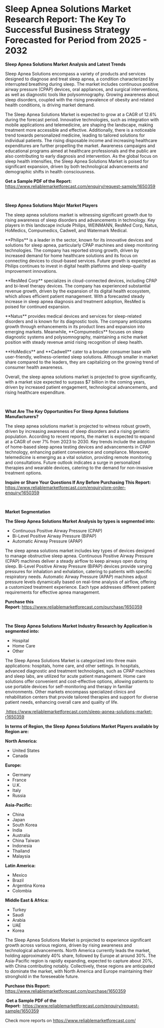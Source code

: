 <p><h1>Sleep Apnea Solutions Market Research Report: The Key To Successful Business Strategy Forecasted for Period from 2025 - 2032</h1></p><p><strong>Sleep Apnea Solutions Market Analysis and Latest Trends</strong></p>
<p><p>Sleep Apnea Solutions encompass a variety of products and services designed to diagnose and treat sleep apnea, a condition characterized by interrupted breathing during sleep. The market includes continuous positive airway pressure (CPAP) devices, oral appliances, and surgical interventions, as well as diagnostic tools like polysomnography. Growing awareness about sleep disorders, coupled with the rising prevalence of obesity and related health conditions, is driving market demand. </p><p>The Sleep Apnea Solutions Market is expected to grow at a CAGR of 12.6% during the forecast period. Innovative technologies, such as integration with mobile applications and telemedicine, are shaping the landscape, making treatment more accessible and effective. Additionally, there is a noticeable trend towards personalized medicine, leading to tailored solutions for individual patients. The rising disposable income and increasing healthcare expenditures are further propelling the market. Awareness campaigns and educational programs aimed at healthcare professionals and the public are also contributing to early diagnosis and intervention. As the global focus on sleep health intensifies, the Sleep Apnea Solutions Market is poised for significant expansion, driven by both technological advancements and demographic shifts in health consciousness.</p></p>
<p><strong>Get a Sample PDF of the Report:&nbsp;</strong> <a href="https://www.reliablemarketforecast.com/enquiry/request-sample/1650359?utm_campaign=2449&utm_medium=2&utm_source=Github&utm_content=ia&utm_term=03032025&utm_id=sleep-apnea-solutions">https://www.reliablemarketforecast.com/enquiry/request-sample/1650359</a></p>
<p>&nbsp;</p>
<p><strong>Sleep Apnea Solutions Major Market Players</strong></p>
<p><p>The sleep apnea solutions market is witnessing significant growth due to rising awareness of sleep disorders and advancements in technology. Key players in this landscape include Philips, WEINMANN, ResMed Corp, Natus, HoMedics, Compumedics, Cadwell, and Watermark Medical.</p><p>**Philips** is a leader in the sector, known for its innovative devices and solutions for sleep apnea, particularly CPAP machines and sleep monitoring technologies. The company has reported strong growth, driven by increased demand for home healthcare solutions and its focus on connecting devices to cloud-based services. Future growth is expected as Philips continues to invest in digital health platforms and sleep-quality improvement innovations.</p><p>**ResMed Corp** specializes in cloud-connected devices, including CPAP and bi-level therapy devices. The company has experienced substantial revenue growth, driven by the expansion of its digital health ecosystem, which allows efficient patient management. With a forecasted steady increase in sleep apnea diagnosis and treatment adoption, ResMed is poised for continued expansion.</p><p>**Natus** provides medical devices and services for sleep-related disorders and is known for its diagnostic tools. The company anticipates growth through enhancements in its product lines and expansion into emerging markets. Meanwhile, **Compumedics** focuses on sleep diagnostic systems and polysomnography, maintaining a niche market position with steady revenue amid rising recognition of sleep health.</p><p>**HoMedics** and **Cadwell** cater to a broader consumer base with user-friendly, wellness-oriented sleep solutions. Although smaller in market share compared to the leaders, they are capitalizing on the growing trend of consumer health awareness.</p><p>Overall, the sleep apnea solutions market is projected to grow significantly, with a market size expected to surpass $7 billion in the coming years, driven by increased patient engagement, technological advancements, and rising healthcare expenditure.</p></p>
<p>&nbsp;</p>
<p><strong>What Are The Key Opportunities For Sleep Apnea Solutions Manufacturers?</strong></p>
<p><p>The sleep apnea solutions market is projected to witness robust growth, driven by increasing awareness of sleep disorders and a rising geriatric population. According to recent reports, the market is expected to expand at a CAGR of over 7% from 2023 to 2030. Key trends include the adoption of home-based sleep apnea testing devices and advancements in CPAP technology, enhancing patient convenience and compliance. Moreover, telemedicine is emerging as a vital solution, providing remote monitoring and consultations. Future outlook indicates a surge in personalized therapies and wearable devices, catering to the demand for non-invasive treatment options.</p></p>
<p><strong>Inquire or Share Your Questions If Any Before Purchasing This Report:</strong> <a href="https://www.reliablemarketforecast.com/enquiry/pre-order-enquiry/1650359?utm_campaign=2449&utm_medium=2&utm_source=Github&utm_content=ia&utm_term=03032025&utm_id=sleep-apnea-solutions">https://www.reliablemarketforecast.com/enquiry/pre-order-enquiry/1650359</a></p>
<p>&nbsp;</p>
<p><strong>Market Segmentation</strong></p>
<p><strong>The Sleep Apnea Solutions Market Analysis by types is segmented into:</strong></p>
<p><ul><li>Continuous Positive Airway Pressure (CPAP)</li><li>Bi-Level Positive Airway Pressure (BiPAP)</li><li>Automatic Airway Pressure (APAP)</li></ul></p>
<p><p>The sleep apnea solutions market includes key types of devices designed to manage obstructive sleep apnea. Continuous Positive Airway Pressure (CPAP) machines deliver a steady airflow to keep airways open during sleep. Bi-Level Positive Airway Pressure (BiPAP) devices provide varying pressures for inhalation and exhalation, catering to patients with specific respiratory needs. Automatic Airway Pressure (APAP) machines adjust pressure levels dynamically based on real-time analysis of airflow, offering a customized treatment experience. Each type addresses different patient requirements for effective apnea management.</p></p>
<p><strong>Purchase this Report:&nbsp;</strong><a href="https://www.reliablemarketforecast.com/purchase/1650359?utm_campaign=2449&utm_medium=2&utm_source=Github&utm_content=ia&utm_term=03032025&utm_id=sleep-apnea-solutions">https://www.reliablemarketforecast.com/purchase/1650359</a></p>
<p>&nbsp;</p>
<p><strong>The Sleep Apnea Solutions Market Industry Research by Application is segmented into:</strong></p>
<p><ul><li>Hospital</li><li>Home Care</li><li>Other</li></ul></p>
<p><p>The Sleep Apnea Solutions Market is categorized into three main applications: hospitals, home care, and other settings. In hospitals, advanced diagnostic and treatment technologies, such as CPAP machines and sleep labs, are utilized for acute patient management. Home care solutions offer convenient and cost-effective options, allowing patients to use portable devices for self-monitoring and therapy in familiar environments. Other markets encompass specialized clinics and rehabilitation centers that provide tailored therapies and support for diverse patient needs, enhancing overall care and quality of life.</p></p>
<p><a href="https://www.reliablemarketforecast.com/sleep-apnea-solutions-market-r1650359?utm_campaign=2449&utm_medium=2&utm_source=Github&utm_content=ia&utm_term=03032025&utm_id=sleep-apnea-solutions">&nbsp;https://www.reliablemarketforecast.com/sleep-apnea-solutions-market-r1650359</a></p>
<p><strong>In terms of Region, the Sleep Apnea Solutions Market Players available by Region are:</strong></p>
<p>
    <p> <strong> North America: </strong>
        <ul>
            <li>United States</li>
            <li>Canada</li>
        </ul>
        </p> 
    <p> <strong> Europe: </strong>
        <ul>
            <li>Germany</li>
            <li>France</li>
            <li>U.K.</li>
            <li>Italy</li>
            <li>Russia</li>
        </ul>
        </p> 
    <p> <strong> Asia-Pacific: </strong>
        <ul>
            <li>China</li>
            <li>Japan</li>
            <li>South Korea</li>
            <li>India</li>
            <li>Australia</li>
            <li>China Taiwan</li>
            <li>Indonesia</li>
            <li>Thailand</li>
            <li>Malaysia</li>
        </ul>
        </p> 
    <p> <strong> Latin America: </strong>
        <ul>
            <li>Mexico</li>
            <li>Brazil</li>
            <li>Argentina Korea</li>
            <li>Colombia</li>
        </ul>
        </p> 
    <p> <strong> Middle East & Africa: </strong>
        <ul>
            <li>Turkey</li>
            <li>Saudi</li>
            <li>Arabia</li>
            <li>UAE</li>
            <li>Korea</li>
        </ul>
    </p>
    </p>
<p><p>The Sleep Apnea Solutions Market is projected to experience significant growth across various regions, driven by rising awareness and technological advancements. North America currently leads the market, holding approximately 40% share, followed by Europe at around 30%. The Asia-Pacific region is rapidly expanding, expected to capture about 20%, with China contributing notably. Collectively, these regions are anticipated to dominate the market, with North America and Europe maintaining their stronghold in the foreseeable future.</p></p>
<p><strong>Purchase this Report: </strong><a href="https://www.reliablemarketforecast.com/purchase/1650359?utm_campaign=2449&utm_medium=2&utm_source=Github&utm_content=ia&utm_term=03032025&utm_id=sleep-apnea-solutions">https://www.reliablemarketforecast.com/purchase/1650359</a></p>
<p>&nbsp;<strong>Get a Sample PDF of the Report:&nbsp;&nbsp;</strong><a href="https://www.reliablemarketforecast.com/enquiry/request-sample/1650359?utm_campaign=2449&utm_medium=2&utm_source=Github&utm_content=ia&utm_term=03032025&utm_id=sleep-apnea-solutions">https://www.reliablemarketforecast.com/enquiry/request-sample/1650359</a></p>
<p><strong></strong></p>
<p>Check more reports on <a href="https://www.reliablemarketforecast.com/?utm_campaign=2449&utm_medium=2&utm_source=Github&utm_content=ia&utm_term=03032025&utm_id=sleep-apnea-solutions">https://www.reliablemarketforecast.com/</a></p>